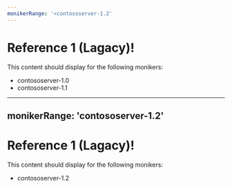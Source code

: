 ```yaml
---
monikerRange: '<contososerver-1.2'
---
```

# Reference 1 (Lagacy)!

This content should display for the following monikers:

* contososerver-1.0
* contososerver-1.1

---
monikerRange: 'contososerver-1.2'
---
# Reference 1 (Lagacy)!

This content should display for the following monikers:

* contososerver-1.2
